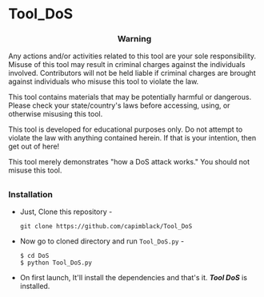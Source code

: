 # Tool_DoS

<h3><p align="center">Warning</p></h3>

Any actions and/or activities related to this tool are your sole responsibility. Misuse of this tool may result in criminal charges against the individuals involved. Contributors will not be held liable if criminal charges are brought against individuals who misuse this tool to violate the law.

This tool contains materials that may be potentially harmful or dangerous. Please check your state/country's laws before accessing, using, or otherwise misusing this tool.

This tool is developed for educational purposes only. Do not attempt to violate the law with anything contained herein. If that is your intention, then get out of here!

This tool merely demonstrates "how a DoS attack works." You should not misuse this tool.

##

### Installation

- Just, Clone this repository -
  ```
  git clone https://github.com/capimblack/Tool_DoS
  ```

- Now go to cloned directory and run `Tool_DoS.py` -
  ```
  $ cd DoS
  $ python Tool_DoS.py
  ```

- On first launch, It'll install the dependencies and that's it. ***Tool DoS*** is installed.
